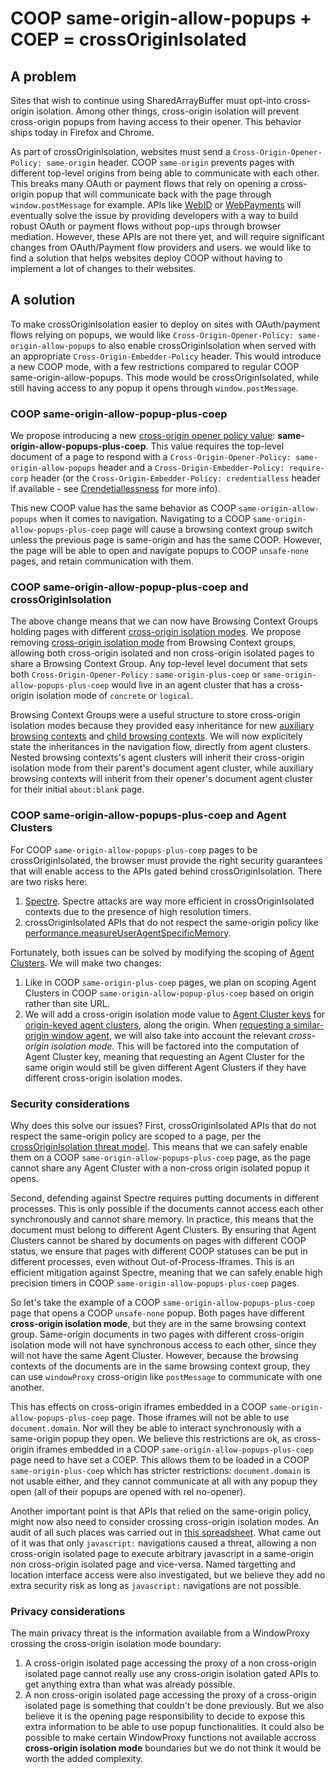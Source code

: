 # COOP same-origin-allow-popups + COEP = crossOriginIsolated

## A problem

Sites that wish to continue using SharedArrayBuffer must opt-into cross-origin isolation. Among other things, cross-origin isolation will prevent cross-origin popups from having access to their opener. This behavior ships today in Firefox and Chrome.

As part of crossOriginIsolation, websites must send a `Cross-Origin-Opener-Policy: same-origin` header. COOP `same-origin` prevents pages with different top-level origins from being able to communicate with each other. This breaks many OAuth or payment flows that rely on opening a cross-origin popup that will communicate back with the page through `window.postMessage` for example. APIs like [WebID](https://github.com/WICG/WebID/blob/main/README.md) or [WebPayments](https://github.com/w3c/webpayments/blob/gh-pages/proposals/arch2020.md) will eventually solve the issue by providing developers with a way to build robust OAuth or payment flows without pop-ups through browser mediation. However, these APIs are not there yet, and will require significant changes from OAuth/Payment flow providers and users. we would like to find a solution that helps websites deploy COOP without having to implement a lot of changes to their websites.

## A solution

To make crossOriginIsolation easier to deploy on sites with OAuth/payment flows relying on popups, we would like `Cross-Origin-Opener-Policy: same-origin-allow-popups` to also enable crossOriginIsolation when served with an appropriate `Cross-Origin-Embedder-Policy` header. This would introduce a new COOP mode, with a few restrictions compared to regular COOP same-origin-allow-popups. This mode would be crossOriginIsolated, while still having access to any popup it opens through `window.postMessage`.

### COOP same-origin-allow-popup-plus-coep

We propose introducing a new [cross-origin opener policy value](https://html.spec.whatwg.org/multipage/origin.html#cross-origin-opener-policy-value): **same-origin-allow-popups-plus-coep**. This value requires the top-level document of a page to respond with a `Cross-Origin-Opener-Policy: same-origin-allow-popups` header and a `Cross-Origin-Embedder-Policy: require-corp` header (or the `Cross-Origin-Embedder-Policy: credentialless` header if available - see [Crendetiallessness](https://github.com/mikewest/credentiallessness) for more info).

This new COOP value has the same behavior as COOP `same-origin-allow-popups` when it comes to navigation. Navigating to a COOP `same-origin-allow-popups-plus-coep` page will cause a browsing context group switch unless the previous page is same-origin and has the same COOP. However, the page will be able to open and navigate popups to COOP `unsafe-none` pages, and retain communication with them.

### COOP same-origin-allow-popup-plus-coep and crossOriginIsolation

The above change means that we can now have Browsing Context Groups holding pages with different [cross-origin isolation modes](https://html.spec.whatwg.org/multipage/browsers.html#cross-origin-isolation-mode). We propose removing [cross-origin isolation mode](https://html.spec.whatwg.org/multipage/browsers.html#bcg-cross-origin-isolation) from Browsing Context groups, allowing both cross-origin isolated and non cross-origin isolated pages to share a Browsing Context Group. Any top-level level document that sets both `Cross-Origin-Opener-Policy` : `same-origin-plus-coep` or `same-origin-allow-popups-plus-coep` would live in an agent cluster that has a cross-origin isolation mode of `concrete` or `logical`.

Browsing Context Groups were a useful structure to store cross-origin isolation modes because they provided easy inheritance for new [auxiliary browsing contexts](https://html.spec.whatwg.org/multipage/browsers.html#auxiliary-browsing-context) and [child browsing contexts](https://html.spec.whatwg.org/multipage/browsers.html#child-browsing-context). We will now explicitely state the inheritances in the navigation flow, directly from agent clusters. Nested browsing contexts's agent clusters  will inherit their cross-origin isolation mode from their parent's document agent cluster, while auxiliary browsing contexts will inherit from their opener's document agent cluster for their initial `about:blank` page.

### COOP same-origin-allow-popups-plus-coep and Agent Clusters

For COOP `same-origin-allow-popups-plus-coep` pages to be crossOriginIsolated, the browser must provide the right security guarantees that will enable access to the APIs gated behind crossOriginIsolation. There are two risks here:
1. [Spectre](https://www.w3.org/TR/post-spectre-webdev/). Spectre attacks are way more efficient in crossOriginIsolated contexts due to the presence of high resolution timers.
2. crossOriginIsolated APIs that do not respect the same-origin policy like [performance.measureUserAgentSpecificMemory](https://github.com/WICG/performance-measure-memory).

Fortunately, both issues can be solved by modifying the scoping of [Agent Clusters](https://tc39.es/ecma262/#sec-agent-clusters). We will make two changes:
1. Like in COOP `same-origin-plus-coep` pages, we plan on scoping Agent Clusters in COOP `same-origin-allow-popup-plus-coep` based on origin rather than site URL.
2. We will add a cross-origin isolation mode value to [Agent Cluster keys](https://html.spec.whatwg.org/multipage/webappapis.html#agent-cluster-key) for [origin-keyed agent clusters](https://html.spec.whatwg.org/multipage/origin.html#origin-keyed-agent-clusters), along the origin. When [requesting a similar-origin window agent](https://html.spec.whatwg.org/multipage/webappapis.html#obtain-similar-origin-window-agent), we will also take into account the relevant *cross-origin isolation mode*. This will be factored into the computation of Agent Cluster key, meaning that requesting an Agent Cluster for the same origin would still be given different Agent Clusters if they have different cross-origin isolation modes.

### Security considerations

Why does this solve our issues? First, crossOriginIsolated APIs that do not respect the same-origin policy are scoped to a page, per the [crossOriginIsolation threat model](https://arturjanc.com/coi-threat-model.pdf). This means that we can safely enable them on a COOP `same-origin-allow-popups-plus-coep` page, as the page cannot share any Agent Cluster with a non-cross origin isolated popup it opens.

Second, defending against Spectre requires putting documents in different processes. This is only possible if the documents cannot access each other synchronously and cannot share memory. In practice, this means that the document must belong to different Agent Clusters. By ensuring that Agent Clusters cannot be shared by documents on pages with different COOP status, we ensure that pages with different COOP statuses can be put in different processes, even without Out-of-Process-Iframes. This is an efficient mitigation against Spectre, meaning that we can safely enable high precision timers in COOP `same-origin-allow-popups-plus-coep` pages.

So let's take the example of a COOP `same-origin-allow-popups-plus-coep` page that opens a COOP `unsafe-none` popup. Both pages have different **cross-origin isolation mode**, but they are in the same browsing context group. Same-origin documents in two pages with different cross-origin isolation mode will not have synchronous access to each other, since they will not have the same Agent Cluster. However, because the browsing contexts of the documents are in the same browsing context group, they can use `windowProxy` cross-origin like `postMessage` to communicate with one another.

This has effects on cross-origin iframes embedded in a COOP `same-origin-allow-popups-plus-coep` page. Those iframes will not be able to use `document.domain`. Nor will they be able to interact synchronously with a same-origin popup they open. We believe this restrictions are ok, as cross-origin iframes embedded in a COOP `same-origin-allow-popups-plus-coep` page need to have set a COEP. This allows them to be loaded in a COOP `same-origin-plus-coep` which has stricter restrictions: `document.domain` is not usable either, and they cannot communicate at all with any popup they open (all of their popups are opened with rel no-opener).

Another important point is that APIs that relied on the same-origin policy, might now also need to consider crossing cross-origin isolation modes. An audit of all such places was carried out in [this spreadsheet](https://docs.google.com/spreadsheets/d/1e6LakHSKTD22XEYfULUJqUZEdLnzynMaZCefUe1zlRc/edit). What came out of it was that only `javascript:` navigations caused a threat, allowing a non cross-origin isolated page to execute arbitrary javascript in a same-origin non cross-origin isolated page and vice-versa. Named targetting and location interface access were also investigated, but we believe they add no extra security risk as long as `javascript:` navigations are not possible.

### Privacy considerations

The main privacy threat is the information available from a WindowProxy crossing the cross-origin isolation mode boundary:
1. A cross-origin isolated page accessing the proxy of a non cross-origin isolated page cannot really use any cross-origin isolation gated APIs to get anything extra than what was already possible.
2. A non cross-origin isolated page accessing the proxy of a cross-origin isolated page is something that couldn't be done previously. But we also believe it is the opening page responsibility to decide to expose this extra information to be able to use popup functionalities. It could also be possible to make certain WindowProxy functions not available accross **cross-origin isolation mode** boundaries but we do not think it would be worth the added complexity.



